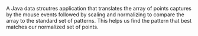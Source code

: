 A Java data strcutres application that translates the array of points captures by the mouse events followed by scaling and normalizing to compare the array to the standard set of patterns. This helps us find the pattern that best matches our normalized set of points.
